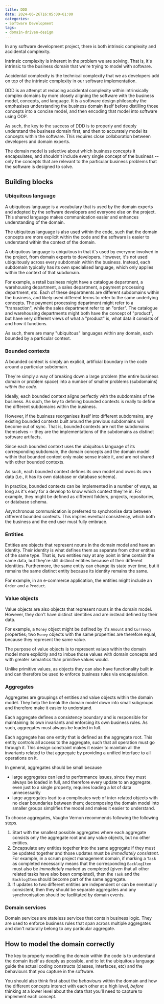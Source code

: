 ```yaml
---
title: DDD
date: 2024-06-26T16:05:00+01:00
categories:
- Software Development
tags:
- domain-driven-design
---
```


In any software development project, there is both intrinsic complexity and accidental complexity.

Intrinsic complexity is inherent in the problem we are solving. That is, it's intrinsic to the business domain that we're trying to model with software.

Accidental complexity is the technical complexity that we as developers add on top of the intrinsic complexity in our software implementation.

DDD is an attempt at reducing accidental complexity within intrinsically complex domains by more closely aligning the software with the business model, concepts, and language. It is a software design philosophy the emphasises understanding the business domain itself before distilling those concepts into a concise model, and then encoding that model into software using OOP.

As such, the key to the success of DDD is to properly and deeply understand the business domain first, and then to accurately model its concepts within the software. This requires close collaboration between developers and domain experts.

The domain model is selective about which business concepts it encapsulates, and shouldn't include every single concept of the business -- only the concepts that are relevant to the particular business problems that the software is designed to solve.

## Building blocks

### Ubiquitous language

A ubiquitous language is a vocabulary that is used by the domain experts and adopted by the software developers and everyone else on the project. This shared language makes communication easier and enhances understanding of the domain.

The ubiquitous language is also used within the code, such that the domain concepts are more explicit within the code and the software is easier to understand within the context of the domain.

A ubiquitous language is ubiquitous in that it's used by everyone involved in the project, from domain experts to developers. However, it's not used ubiquitously across every subdomain within the business. Instead, each subdomain typically has its own specialised language, which only applies within the context of that subdomain.

For example, a retail business might have a catalogue department, a warehousing department, a sales department, a payment processing department, etc. Each of these departments are different subdomains within the business, and likely used different terms to refer to the same underlying concepts. The payment processing department might refer to a "transaction", while the sales department refer to an "order". The catalogue and warehousing departments might both have the concept of "product", but have very different views of what a "product" is, what data it consists of and how it functions.

As such, there are many "ubiquitous" languages within any domain, each bounded by a particular context.

### Bounded contexts

A bounded context is simply an explicit, artificial boundary in the code around a particular subdomain.

They're simply a way of breaking down a large problem (the entire business domain or problem space) into a number of smaller problems (subdomains) *within the code*.

Ideally, each bounded context aligns perfectly with the subdomains of the business. As such, the key to defining bounded contexts is really to define the different subdomains within the business.

However, if the business reorganises itself into different subdomains, any existing bounded contexts built around the previous subdomains will become out of sync. That is, bounded contexts are not the subdomains themselves -- they are the implementations of the subdomains as distinct software artifacts.

Since each bounded context uses the ubiquitous language of its corresponding subdomain, the domain concepts and the domain model within that bounded context only make sense inside it, and are not shared with other bounded contexts.

As such, each bounded context defines its own model and owns its own data (i.e., it has its own database or database schema).

In practice, bounded contexts can be implemented in a number of ways, as long as it's easy for a develop to know which context they're in. For example, they might be defined as different folders, projects, repositories, or database schema.

Asynchronous communication is preferred to synchronise data between different bounded contexts. This implies eventual consistency, which both the business and the end user must fully embrace.

### Entities

Entities are objects that represent nouns in the domain model and have an identity. Their identity is what defines them as separate from other entities of the same type. That is, two entities may at any point in time contain the same data, but they're still distinct entities because of their different identities. Furthermore, the same entity can change its state over time, but it remains the same distinct entity because its identity remains the same.

For example, in an e-commerce application, the entities might include an `Order` and a `Product`.

### Value objects

Value objects are also objects that represent nouns in the domain model. However, they don't have distinct identities and are instead defined by their data.

For example, a `Money` object might be defined by it's `Amount` and `Currency` properties; two `Money` objects with the same properties are therefore equal, because they represent the same value.

The purpose of value objects is to represent values within the domain model more explicitly and to imbue those values with domain concepts and with greater semantics than primitive values would.

Unlike primitive values, as objects they can also have functionality built in and can therefore be used to enforce business rules via encapsulation.

### Aggregates

Aggregates are groupings of entities and value objects within the domain model. They help the break the domain model down into small subgroups and therefore make it easier to understand.

Each aggregate defines a consistency boundary and is responsible for maintaining its own invariants and enforcing its own business rules. As such, aggregates must always be loaded in full.

Each aggregate has one entity that is defined as the aggregate root. This entity controls all access to the aggregate, such that all operation must go through it. This design constraint makes it easier to maintain all the invariants related to that aggregate by providing a unified interface to all operations on it.

In general, aggregates should be small because

* large aggregates can lead to performance issues, since they must always be loaded in full, and therefore every update to an aggregate, even just to a single property, requires loading a lot of data unnecessarily
* large aggregates lead to a complicates web of inter-related objects with no clear boundaries between them; decomposing the domain model into smaller groups simplifies the model and makes it easier to understand.

To choose aggregates, Vaughn Vernon recommends following the following steps.

1. Start with the smallest possible aggregates where each aggregate consists only the aggregate root and any value objects, but no other entities.
1. Encapsulate any entities together into the same aggregate if they must be updated together and those updates must be *immediately consistent*. For example, in a scrum project management domain, if marking a `Task` as completed necessarily means that the corresponding `BacklogItem` must also be *immediately* marked as completed (given that all other related tasks have also been completed), then the `Task` and the `BacklogItem` should become part of the same aggregate.
1. If updates to two different entities are independent or can be eventually consistent, then they should be separate aggregates and any synchronisation should be facilitated by domain events.

### Domain services

Domain services are stateless services that contain business logic. They are used to enforce business rules that span across multiple aggregates and don't naturally belong to any particular aggregate.

## How to model the domain correctly

The key to properly modelling the domain within the code is to understand the domain itself as deeply as possible, and to let the ubiquitous language guide the actual coding constructs (classes, interfaces, etc) and the behaviours that you capture in the software.

You should also think first about the *behaviours* within the domain and how the different concepts interact with each other at a high level, *before* thinking at a lower level about the data that you'll need to capture to implement each concept.
